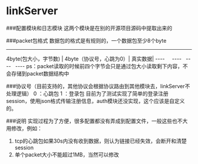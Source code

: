 # linkServer

###配置模块和日志模块
这两个模块是在别的开源项目源码中提取出来的

###packet包格式
数据包的格式是有规则的，一个数据包至少8个byte
----     ----    ----   ----
 4byte(包大小，字节数) | 4byte（协议号，心跳为0）| 真实数据|
----     ----    ----   ----
ps：packet读取的时候前四个字节会只是通过包大小读取剩下内容，不会存储到packet数据结构中

###协议号（目前支持的，其他协议会根据协议路由到其他模块去，linkServer不处理逻辑）
0 ：心跳包
1 ：登录包
目前为了测试实现了简单的登录注册session，使用json格式传输注册信息，auth模块还没实现，这个应该是自定义的。
 
###说明
实现过程为了方便，很多配置都没有弄成到配置文件，一般这些也不大用修改，例如：
1. tcp的心跳包如果30s内没有收到数据，则认为链接已经失效，会断开和清楚session
2. 单个packet大小不能超过1MB，当然可以修改
